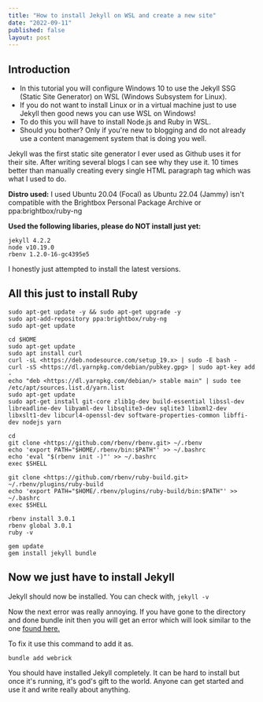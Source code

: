 ```yaml
---
title: "How to install Jekyll on WSL and create a new site"
date: "2022-09-11"
published: false
layout: post
---
```


## Introduction

- In this tutorial you will configure Windows 10 to use the Jekyll SSG (Static Site Generator) on WSL (Windows Subsystem for Linux).
- If you do not want to install Linux or in a virtual machine just to use Jekyll then good news you can use WSL on Windows!
- To do this you will have to install Node.js and Ruby in WSL.
- Should you bother? Only if you're new to blogging and do not already use a content management system that is doing you well.
  
Jekyll was the first static site generator I ever used as Github uses it for their site. After writing several blogs I can see why they use it. 10 times better than manually creating
every single HTML paragraph tag which was what I used to do.

**Distro used:** I used Ubuntu 20.04 (Focal) as Ubuntu 22.04 (Jammy) isn't compatible with the Brightbox Personal Package Archive or ppa:brightbox/ruby-ng

**Used the following libaries, please do NOT install just yet:**

```text
jekyll 4.2.2
node v10.19.0
rbenv 1.2.0-16-gc4395e5
```

I honestly just attempted to install the latest versions.

## All this just to install Ruby

```text
sudo apt-get update -y && sudo apt-get upgrade -y
sudo apt-add-repository ppa:brightbox/ruby-ng
sudo apt-get update

cd $HOME
sudo apt-get update
sudo apt install curl
curl -sL <https://deb.nodesource.com/setup_19.x> | sudo -E bash -
curl -sS <https://dl.yarnpkg.com/debian/pubkey.gpg> | sudo apt-key add -
echo "deb <https://dl.yarnpkg.com/debian/> stable main" | sudo tee /etc/apt/sources.list.d/yarn.list
sudo apt-get update
sudo apt-get install git-core zlib1g-dev build-essential libssl-dev libreadline-dev libyaml-dev libsqlite3-dev sqlite3 libxml2-dev libxslt1-dev libcurl4-openssl-dev software-properties-common libffi-dev nodejs yarn

cd
git clone <https://github.com/rbenv/rbenv.git> ~/.rbenv
echo 'export PATH="$HOME/.rbenv/bin:$PATH"' >> ~/.bashrc
echo 'eval "$(rbenv init -)"' >> ~/.bashrc
exec $SHELL

git clone <https://github.com/rbenv/ruby-build.git> ~/.rbenv/plugins/ruby-build
echo 'export PATH="$HOME/.rbenv/plugins/ruby-build/bin:$PATH"' >> ~/.bashrc
exec $SHELL

rbenv install 3.0.1
rbenv global 3.0.1
ruby -v

gem update
gem install jekyll bundle
```

## Now we just have to install Jekyll

Jekyll should now be installed. You can check with, `jekyll -v`  

Now the next error was really annoying. If you have gone to the directory and done bundle init then you will get an error which will look similar to the one [found here.](https://github.com/jekyll/jekyll/issues/8523)

To fix it use this command to add it as.

```text
bundle add webrick
```

You should have installed Jekyll completely. It can be hard to install but once it's running, it's god's gift to the world. Anyone can get started and use it and write really about anything.
